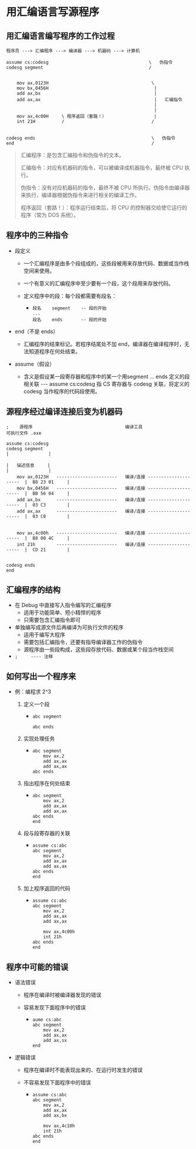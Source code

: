 # 用汇编语言写源程序



## 用汇编语言编写程序的工作过程



```assembly
程序员 ---> 汇编程序 ---> 编译器 ---> 机器码 ---> 计算机
```



```assembly
assume cs:codesg                                      \   伪指令
codesg segment                                        /
    
    
    mov ax,0123H                                       \
    mov bx,0456H                                        |
    add ax,bx                                           |
    add ax,ax                                           |   汇编指令
                                                        |
                                                        |
    mov ax,4c00H     \ 程序返回（套路！）                  |        
    int 21H          /                                 /


codesg ends                                            \   伪指令
end                                                    /
```



> 汇编程序：是包含汇编指令和伪指令的文本。
>
> 汇编指令：对应有机器码的指令，可以被编译成机器指令，最终被 CPU 执行。
>
> 伪指令：没有对应机器码的指令，最终不被 CPU 所执行。伪指令由编译器来执行，编译器根据伪指令来进行相关的编译工作。
>
> 程序返回（套路！）：程序运行结束后，将 CPU  的控制器交给使它运行的程序（常为 DOS 系统）。



## 程序中的三种指令



- 段定义

  - 一个汇编程序是由多个段组成的，这些段被用来存放代码、数据或当作栈空间来使用。

  - 一个有意义的汇编程序中至少要有一个段，这个段用来存放代码。

  - 定义程序中的段：每个段都需要有段名：

    - ```assembly
      段名    segment    -- 段的开始
      ...
      段名    ends       -- 段的开始
      ```

- end（不是 ends）
  - 汇编程序的结束标记。若程序结尾处不加 end，编译器在编译程序时，无法知道程序在何处结束。
- assume（假设）
  - 含义是假设某一段寄存器和程序中的某一个用segment ... ends 定义的段相关联 --- assume cs:codesg 指 CS 寄存器与 codesg 关联，将定义的 codesg 当作程序的代码段使用。



## 源程序经过编译连接后变为机器码



```assembly
;    源程序                                   编译工具                          可执行文件 .exe

assume cs:codesg
codesg segment                                                               |               |
                                                                             |   描述信息     |                                                                                                                |               |
    mov ax,0123H   -----------------------   编译/连接 ---------------------  |  B8 23 01     |
    mov bx,0456H   -----------------------   编译/连接 ---------------------  |  BB 56 04     |
    add ax,bx      -----------------------   编译/连接 ---------------------  |  03 C3        |
    add ax,ax      -----------------------   编译/连接 ---------------------  |  03 C0        |
        
        
    mov ax,4c00h   -----------------------   编译/连接 ---------------------  |  B8 00 4C     |
    int 21h        -----------------------   编译/连接 ---------------------  |  CD 21        |


codesg ends
end
```



## 汇编程序的结构



- 在 Debug 中直接写入指令编写的汇编程序
  - 适用于功能简单、短小精悍的程序
  - 只需要包含汇编指令即可
- 单独编写成源文件后再编译为可执行文件的程序
  - 适用于编写大程序
  - 需要包括汇编指令，还要有指导编译器工作的伪指令
  - 源程序由一些段构成，这些段存放代码、数据或某个段当作栈空间
- `;     ---- 注释`





## 如何写出一个程序来



- 例：编程求 2^3

  1. 定义一个段

     - ```assembly
       abc segment
       
       abc ends
       ```

  2. 实现处理任务

     - ```assembly
       abc segment
           mov ax,2
           add ax,ax
           add ax,ax
       abc ends
       ```

  3. 指出程序在何处结束

     - ```assembly
       abc segment
           mov ax,2
           add ax,ax
           add ax,ax
       abc ends
       end
       ```

  4. 段与段寄存器的关联

     - ```assembly
       assume cs:abc
       abc segment
           mov ax,2
           add ax,ax
           add ax,ax
       abc ends
       end
       ```

  5. 加上程序返回的代码

     - ```assembly
       assume cs:abc
       abc segment
           mov ax,2
           add ax,ax
           add ax,ax
           
           mov ax,4c00h
           int 21h
       abc ends
       end
       ```



## 程序中可能的错误



- 语法错误

  - 程序在编译时被编译器发现的错误

  - 容易发现下面程序中的错误

    - ```assembly
      aume cs:abc
      abc segment
          mov ax,2
          add ax,ax
          add ax,sx
      end
      ```

- 逻辑错误

  - 程序在编译时不能表现出来的、在运行时发生的错误

  - 不容易发现下面程序中的错误

    - ```assembly
      assume cs:abc
      abc segment
          mov ax,2
          add ax,ax
          add ax,bx
          
          mov ax,4c10h
          int 21h
      abc ends
      end
      ```

